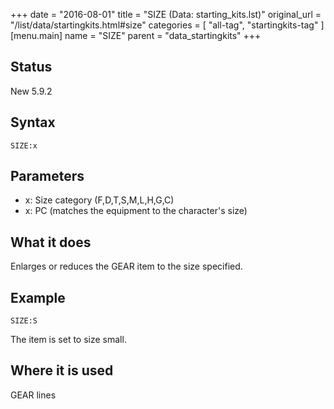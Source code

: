 +++
date = "2016-08-01"
title = "SIZE (Data: starting_kits.lst)"
original_url = "/list/data/startingkits.html#size"
categories = [ "all-tag", "startingkits-tag" ]
[menu.main]
    name = "SIZE"
    parent = "data_startingkits"
+++

## Status

New 5.9.2

## Syntax

`SIZE:x`

## Parameters

-   x: Size category (F,D,T,S,M,L,H,G,C)
-   x: PC (matches the equipment to the
    character's size)



What it does
------------

Enlarges or reduces the GEAR item to the size specified.

Example
-------

`SIZE:S`

The item is set to size small.

Where it is used
----------------

GEAR lines

